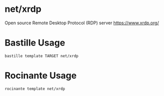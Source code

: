 # net/xrdp
Open source Remote Desktop Protocol (RDP) server
https://www.xrdp.org/

# Bastille Usage
```shell
bastille template TARGET net/xrdp
```

# Rocinante Usage
```shell
rocinante template net/xrdp
```
